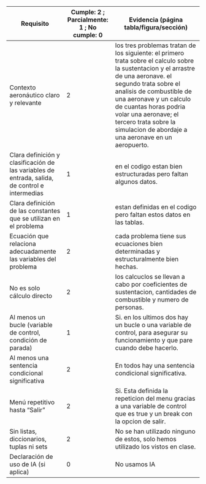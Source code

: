 | Requisito | Cumple: 2 ; Parcialmente: 1 ; No cumple: 0| Evidencia (página tabla/figura/sección) |
| --- | --- | --- |
| Contexto aeronáutico claro y relevante | 2 | los tres problemas tratan de los siguiente: el primero trata sobre el calculo sobre la sustentacion y el arrastre de una aeronave. el segundo trata sobre el analisis de combustible de una aeronave y un calculo de cuantas horas podria volar una aeronave; el tercero trata sobre la simulacion de abordaje a una aeronave en un aeropuerto. |
| Clara definición y clasificación de las variables de entrada, salida, de control e intermedias | 1 | en el codigo estan bien estructuradas pero faltan algunos datos. |
| Clara definición de las constantes que se utilizan en el problema | 1 | estan definidas en el codigo pero faltan estos datos en las tablas. |
| Ecuación que relaciona adecuadamente las variables del problema | 2 | cada problema tiene sus ecuaciones bien determinadas y estructuralmente bien hechas. |
| No es solo cálculo directo | 2 | los calcuclos se llevan a cabo por coeficientes de sustentacion, cantidades de combustible y numero de personas. |
| Al menos un bucle (variable de control, condición de parada) | 1 | Si. en los ultimos dos hay un bucle o una variable de control, para asegurar su funcionamiento y que pare cuando debe hacerlo. |
| Al menos una sentencia condicional significativa | 2 | En todos hay una sentencia condicional significativa. |
| Menú repetitivo hasta “Salir” | 2 | Si. Esta definida la repeticion del menu gracias a  una variable de control que es true y un break con la opcion de salir. |
| Sin listas, diccionarios, tuplas ni sets | 2 | No se han utilizado ninguno de estos, solo hemos utilizado los vistos en clase. |
| Declaración de uso de IA (si aplica) | 0 | No usamos IA |